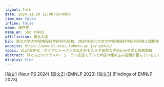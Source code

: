 ```yaml
---
layout: talk
date: 2024-11-20 12:00:00+0900
time_em: false
inline: false
name: 横井祥
name_en: Sho Yokoi
affiliation: 東北大学
bio: 東北大学大学院情報科学研究科助教。2020年東北大学大学院情報科学研究科博士課程修了、のち現職。理化学研究所AIPセンター客員研究員兼任。自然言語処理と表現学習、とくにコーパスが持つ統計的特徴と表現空間が持つ幾何的特徴に基づいて言葉の意味の計算をする研究に従事。
website: https://www.cl.ecei.tohoku.ac.jp/~yokoi/
topic: Zipf白色化：タイプとトークンの区別がもたらす良質な埋め込み空間と損失関数
abstract: ほとんどのクラスのニューラル言語モデルで単語の埋め込み空間が歪んでいること、またこれを補正することで後段タスクの性能が向上することが知られています。注目したいのは、既存の手法群は暗黙的に単語頻度を一様だと仮定しており、つまりべき分布（いわゆるジップ則）に従う実際の頻度分布とは大きく乖離していることです。解消するのは簡単で、「期待値を計算する際は単語頻度を考慮すべし」という指針を導入するだけです。これにより既存手法よりもはるかに良好に空間の歪みを測定・補正することができるようになります。実は、単語頻度が一様だという仮定は単語の「タイプ」に注目することに対応し、経験的な単語頻度を考えることは単語の「トークン」に注目することに対応します。この区別を念頭に置くと、白色化で何が起きているのか、単語埋め込み空間にどんな情報が乗るか、表現学習のための損失関数がどういう特徴を持つか、といった様々な特徴がすべて大きなふたつのクラスに分かれることがわかります。単語頻度で重み付けるアプローチ、つまりトークンに注目するアプローチがなぜ良いかを一言で述べれば、情報を持つ語を強調することができるからだと分かります。また、この見方を使えば、この10年の間に提案されてきた著名なモデルの性能の良さについても統一的に理解することができるようになります。
display: true
---
```

[[論文]](https://arxiv.org/abs/2411.00680) (NeurIPS 2024) [[論文2]](https://arxiv.org/abs/2212.09663) (EMNLP 2023) [[論文3]](https://arxiv.org/abs/2310.15921) (Findings of EMNLP 2023)
